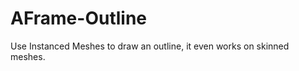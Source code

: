 # AFrame-Outline

Use Instanced Meshes to draw an outline, it even works on skinned meshes.

<!--DOCS-->
<!--DOCS_END-->
